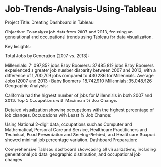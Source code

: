 # Job-Trends-Analysis-Using-Tableau


Project Title: Creating Dashboard in Tableau

Objective: To analyze job data from 2007 and 2013, focusing on generational and occupational trends using Tableau for data visualization.

Key Insights:

Total Jobs by Generation (2007 vs. 2013):

Millennials: 71,097,852 jobs
Baby Boomers: 37,485,819 jobs
Baby Boomers experienced a greater job number disparity between 2007 and 2013, with a difference of 1,700,709 jobs compared to 430,286 for Millennials.
Average Jobs (2007 and 2013):
Baby Boomers: 18,742,910
Millennials: 35,048,926
Geographic Analysis:

California had the highest number of jobs for Millennials in both 2007 and 2013.
Top 5 Occupations with Maximum % Job Change:

Detailed visualization showing occupations with the highest percentage of job changes.
Occupations with Least % Job Change:

Using National 2-digit data, occupations such as Computer and Mathematical, Personal Care and Service, Healthcare Practitioners and Technical, Food Presentation and Serving-Related, and Healthcare Support showed minimal job percentage variation.
Dashboard Preparation:

Comprehensive Tableau dashboard showcasing all visualizations, including generational job data, geographic distribution, and occupational job changes
